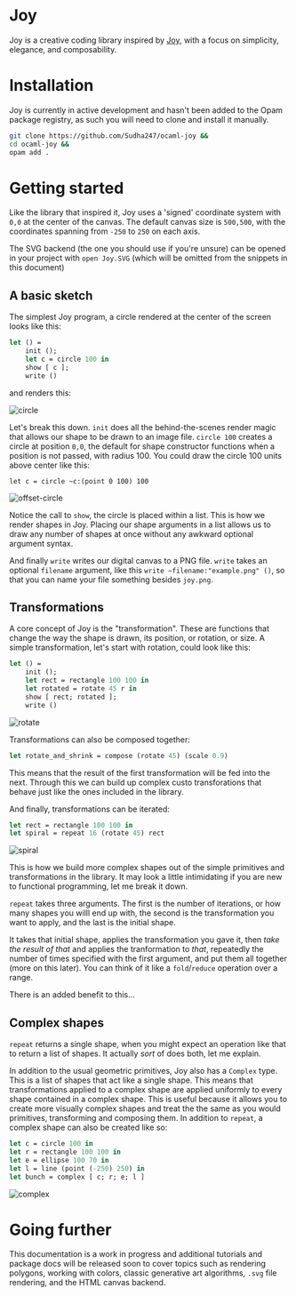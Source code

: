 # Joy

Joy is a creative coding library inspired by [Joy](https://github.com/fossunited/joy), 
with a focus on simplicity, elegance, and composability.

# Installation

Joy is currently in active development and hasn't been added to the Opam package 
registry, as such you will need to clone and install it manually.

```bash
git clone https://github.com/Sudha247/ocaml-joy && 
cd ocaml-joy && 
opam add .
```

# Getting started 

Like the library that inspired it, Joy uses a 'signed' coordinate system with 
`0,0` at the center of the canvas. The default canvas size is `500,500`, with the coordinates spanning from `-250` to `250` on each axis.

The SVG backend (the one you should use if you're unsure) can be opened in your
project with `open Joy.SVG` (which will be omitted from the snippets in this
document)

## A basic sketch 

The simplest Joy program, a circle rendered at the center of the screen looks
like this:

```ocaml
let () = 
    init ();
    let c = circle 100 in 
    show [ c ];
    write ()
```

and renders this:

![circle](/tutorial-circle.png)

Let's break this down. `init` does all the behind-the-scenes render magic that 
allows our shape to be drawn to an image file. `circle 100` creates a circle at 
position `0,0`, the default for shape constructor functions when a position is 
not passed, with radius 100. You could draw the circle 100 units above center 
like this:

`let c = circle ~c:(point 0 100) 100`

![offset-circle](/tutorial-circle-offset.png)

Notice the call to `show`, the circle is placed within a list. This is how we 
render shapes in Joy. Placing our shape arguments in a list allows us to draw 
any number of shapes at once without any awkward optional argument syntax. 

And finally `write` writes our digital canvas to a PNG file. `write` takes an
optional `filename` argument, like this `write ~filename:"example.png" ()`, so
that you can name your file something besides `joy.png`.

## Transformations

A core concept of Joy is the "transformation". These are functions that change 
the way the shape is drawn, its position, or rotation, or size. A simple 
transformation, let's start with rotation, could look like this:

```ocaml
let () = 
    init ();
    let rect = rectangle 100 100 in 
    let rotated = rotate 45 r in 
    show [ rect; rotated ];
    write ()
```

![rotate](/tutorial-rotate.png)

Transformations can also be composed together:

```ocaml
let rotate_and_shrink = compose (rotate 45) (scale 0.9)
```

This means that the result of the first transformation will be fed into the next.
Through this we can build up complex custo transforations that behave just like 
the ones included in the library. 

And finally, transformations can be iterated: 

```ocaml
let rect = rectangle 100 100 in 
let spiral = repeat 16 (rotate 45) rect
```

![spiral](/tutorial-spiral.png)

This is how we build more complex shapes out of the simple primitives and 
transformations in the library. It may look a little intimidating if you are new
to functional programming, let me break it down. 

`repeat` takes three arguments. The first is the number of iterations, or how many
shapes you willl end up with, the second is the transformation you want to apply,
and the last is the initial shape. 

It takes that initial shape, applies the transformation you gave it, then 
*take the result of that* and applies the tranformation to *that*, repeatedly 
the number of times specified with the first argument, and put them all together 
(more on this later). You can think of it like a `fold`/`reduce` operation over 
a range.

There is an added benefit to this...

## Complex shapes

`repeat` returns a single shape, when you might expect an operation like that to 
return a list of shapes. It actually *sort* of does both, let me explain. 

In addition to the usual geometric primitives, Joy also has a `Complex` type. 
This is a list of shapes that act like a single shape. This means that 
transformations applied to a complex shape are applied uniformly to every shape 
contained in a complex shape. This is useful because it allows you to create 
more visually complex shapes and treat the the same as you would primitives, 
transforming and composing them. In addition to `repeat`, a complex shape can 
also be created like so:

```ocaml
let c = circle 100 in 
let r = rectangle 100 100 in 
let e = ellipse 100 70 in
let l = line (point (-250) 250) in 
let bunch = complex [ c; r; e; l ]
```

![complex](/tutorial-complex.png)

# Going further

This documentation is a work in progress and additional tutorials and package 
docs will be released soon to cover topics such as rendering polygons, working 
with colors, classic generative art algorithms, `.svg` file rendering, and the
HTML canvas backend.
